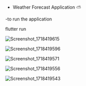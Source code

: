 - Weather Forecast Application ⛅

-to run the application

flutter run


![Screenshot_1718419615](https://github.com/a7md5ater/isagha/assets/61307826/a8ab474d-a482-4342-b9a0-0d840e6315e7)

![Screenshot_1718419596](https://github.com/a7md5ater/isagha/assets/61307826/e4f49bfc-4ef0-4916-ade1-f0da7e946a4b)

![Screenshot_1718419571](https://github.com/a7md5ater/isagha/assets/61307826/7ae014a9-cfac-4144-b468-ce5acea077fb)

![Screenshot_1718419556](https://github.com/a7md5ater/isagha/assets/61307826/61d235a2-f17a-4572-a982-b89a8937de97)

![Screenshot_1718419543](https://github.com/a7md5ater/isagha/assets/61307826/c6690556-4176-48d2-b3e5-ab50e71f231a)
